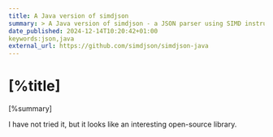 ```yaml
---
title: A Java version of simdjson
summary: > A Java version of simdjson - a JSON parser using SIMD instructions, based on the paper Parsing Gigabytes of JSON per Second by Geoff Langdale and Daniel Lemire.
date_published: 2024-12-14T10:20:42+01:00
keywords:json,java
external_url: https://github.com/simdjson/simdjson-java
---
```


# [%title]

[%summary]

I have not tried it, but it looks like an interesting open-source library. 